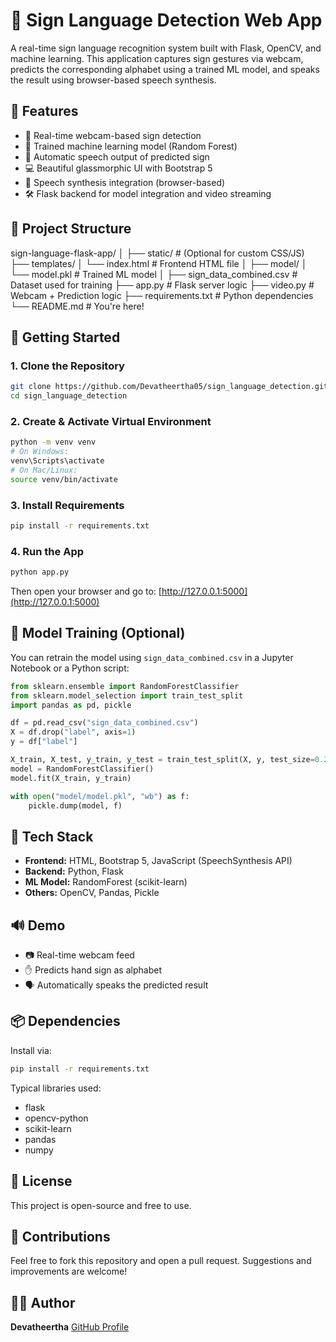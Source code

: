 


# 🤟 Sign Language Detection Web App

A real-time sign language recognition system built with Flask, OpenCV, and machine learning. This application captures sign gestures via webcam, predicts the corresponding alphabet using a trained ML model, and speaks the result using browser-based speech synthesis.

## 🌟 Features

- 🎥 Real-time webcam-based sign detection
- 🧠 Trained machine learning model (Random Forest)
- 💬 Automatic speech output of predicted sign
- 💻 Beautiful glassmorphic UI with Bootstrap 5
- 🧪 Speech synthesis integration (browser-based)
- 🛠️ Flask backend for model integration and video streaming


## 📁 Project Structure


sign-language-flask-app/
│
├── static/                    # (Optional for custom CSS/JS)
├── templates/
│   └── index.html             # Frontend HTML file
│
├── model/
│   └── model.pkl              # Trained ML model
│
├── sign\_data\_combined.csv     # Dataset used for training
├── app.py                     # Flask server logic
├── video.py                   # Webcam + Prediction logic
├── requirements.txt           # Python dependencies
└── README.md                  # You're here!



## 🚀 Getting Started

### 1. Clone the Repository

```bash
git clone https://github.com/Devatheertha05/sign_language_detection.git
cd sign_language_detection
````

### 2. Create & Activate Virtual Environment

```bash
python -m venv venv
# On Windows:
venv\Scripts\activate
# On Mac/Linux:
source venv/bin/activate
```

### 3. Install Requirements

```bash
pip install -r requirements.txt
```

### 4. Run the App

```bash
python app.py
```

Then open your browser and go to: [http://127.0.0.1:5000](http://127.0.0.1:5000)


## 🧠 Model Training (Optional)

You can retrain the model using `sign_data_combined.csv` in a Jupyter Notebook or a Python script:

```python
from sklearn.ensemble import RandomForestClassifier
from sklearn.model_selection import train_test_split
import pandas as pd, pickle

df = pd.read_csv("sign_data_combined.csv")
X = df.drop("label", axis=1)
y = df["label"]

X_train, X_test, y_train, y_test = train_test_split(X, y, test_size=0.2, random_state=42)
model = RandomForestClassifier()
model.fit(X_train, y_train)

with open("model/model.pkl", "wb") as f:
    pickle.dump(model, f)
```


## 🧪 Tech Stack

* **Frontend:** HTML, Bootstrap 5, JavaScript (SpeechSynthesis API)
* **Backend:** Python, Flask
* **ML Model:** RandomForest (scikit-learn)
* **Others:** OpenCV, Pandas, Pickle


## 🔊 Demo

* 📷 Real-time webcam feed
* ✋ Predicts hand sign as alphabet
* 🗣️ Automatically speaks the predicted result


## 📦 Dependencies

Install via:

```bash
pip install -r requirements.txt
```

Typical libraries used:

* flask
* opencv-python
* scikit-learn
* pandas
* numpy


## 📜 License

This project is open-source and free to use.


## 🤝 Contributions

Feel free to fork this repository and open a pull request. Suggestions and improvements are welcome!


## 🧑‍💻 Author

**Devatheertha**
[GitHub Profile](https://github.com/Devatheertha05)


